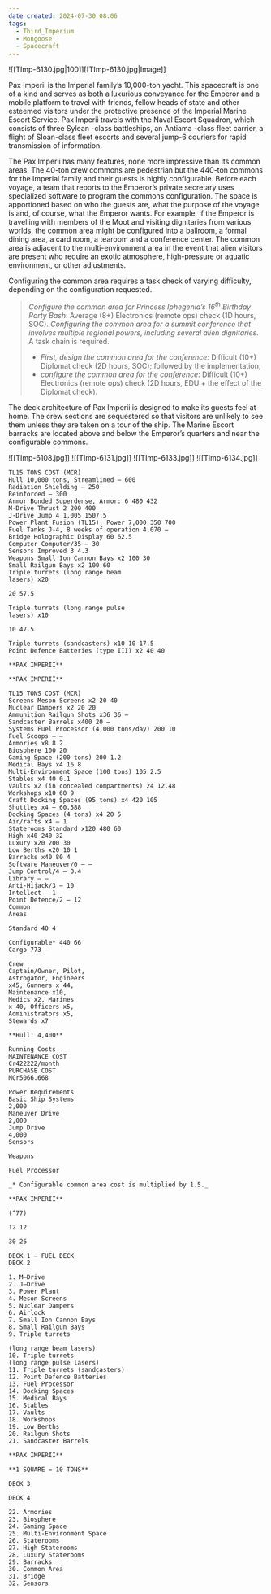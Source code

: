 ```yaml
---
date created: 2024-07-30 08:06
tags:
  - Third_Imperium
  - Mongoose
  - Spacecraft
---
```


![[TImp-6130.jpg|100]][[TImp-6130.jpg|Image]]

Pax Imperii is the Imperial family’s 10,000-ton yacht. This spacecraft is one of a kind and serves as both a luxurious conveyance for the Emperor and a mobile platform to travel with friends, fellow heads of state and other esteemed visitors under the protective presence of the Imperial Marine Escort Service. Pax Imperii travels with the Naval Escort Squadron, which consists of three Sylean -class battleships, an Antiama -class fleet carrier, a flight of Sloan-class fleet escorts and several jump-6 couriers for rapid transmission of information.

The Pax Imperii has many features, none more impressive than its common areas. The 40-ton crew commons are pedestrian but the 440-ton commons for the Imperial family and their guests is highly configurable. Before each voyage, a team that reports to the Emperor’s private secretary uses specialized software to program the commons configuration. The space is apportioned based on who the guests are, what the purpose of the voyage is and, of course, what the Emperor wants. For example, if the Emperor is travelling with members of the Moot and visiting dignitaries from various worlds, the common area might be configured into a ballroom, a formal dining area, a card room, a tearoom and a conference center. The common area is adjacent to the multi-environment area in the event that alien visitors are present who require an exotic atmosphere, high-pressure or aquatic environment, or other adjustments.

Configuring the common area requires a task check of varying difficulty, depending on the configuration requested.

> _Configure the common area for Princess Iphegenia’s 16<sup>th</sup>  Birthday Party Bash_: Average (8+) Electronics (remote ops) check (1D hours, SOC).
> _Configuring the common area for a summit conference that involves multiple regional powers, including several alien dignitaries._ A task chain is required.
>
> - _First, design the common area for the conference:_ Difficult (10+) Diplomat check (2D hours, SOC); followed by the implementation,
> - _configure the common area for the conference_: Difficult (10+) Electronics (remote ops) check (2D hours, EDU + the effect of the Diplomat check).

The deck architecture of Pax Imperii is designed to make its guests feel at home. The crew sections are sequestered so that visitors are unlikely to see them unless they are taken on a tour of the ship. The Marine Escort barracks are located above and below the Emperor’s quarters and near the configurable commons.

![[TImp-6108.jpg]]
![[TImp-6131.jpg]]
![[TImp-6133.jpg]]
![[TImp-6134.jpg]]

```
TL15 TONS COST (MCR)
Hull 10,000 tons, Streamlined — 600
Radiation Shielding — 250
Reinforced — 300
Armor Bonded Superdense, Armor: 6 480 432
M-Drive Thrust 2 200 400
J-Drive Jump 4 1,005 1507.5
Power Plant Fusion (TL15), Power 7,000 350 700
Fuel Tanks J-4, 8 weeks of operation 4,070 —
Bridge Holographic Display 60 62.5
Computer Computer/35 — 30
Sensors Improved 3 4.3
Weapons Small Ion Cannon Bays x2 100 30
Small Railgun Bays x2 100 60
Triple turrets (long range beam
lasers) x20

20 57.5

Triple turrets (long range pulse
lasers) x10

10 47.5

Triple turrets (sandcasters) x10 10 17.5
Point Defence Batteries (type III) x2 40 40

**PAX IMPERII**

**PAX IMPERII**

TL15 TONS COST (MCR)
Screens Meson Screens x2 20 40
Nuclear Dampers x2 20 20
Ammunition Railgun Shots x36 36 —
Sandcaster Barrels x400 20 —
Systems Fuel Processor (4,000 tons/day) 200 10
Fuel Scoops — —
Armories x8 8 2
Biosphere 100 20
Gaming Space (200 tons) 200 1.2
Medical Bays x4 16 8
Multi-Environment Space (100 tons) 105 2.5
Stables x4 40 0.1
Vaults x2 (in concealed compartments) 24 12.48
Workshops x10 60 9
Craft Docking Spaces (95 tons) x4 420 105
Shuttles x4 — 60.588
Docking Spaces (4 tons) x4 20 5
Air/rafts x4 — 1
Staterooms Standard x120 480 60
High x40 240 32
Luxury x20 200 30
Low Berths x20 10 1
Barracks x40 80 4
Software Maneuver/0 — —
Jump Control/4 — 0.4
Library — —
Anti-Hijack/3 — 10
Intellect — 1
Point Defence/2 — 12
Common
Areas

Standard 40 4

Configurable* 440 66
Cargo 773 —

Crew
Captain/Owner, Pilot,
Astrogator, Engineers
x45, Gunners x 44,
Maintenance x10,
Medics x2, Marines
x 40, Officers x5,
Administrators x5,
Stewards x7

**Hull: 4,400**

Running Costs
MAINTENANCE COST
Cr422222/month
PURCHASE COST
MCr5066.668

Power Requirements
Basic Ship Systems
2,000
Maneuver Drive
2,000
Jump Drive
4,000
Sensors

Weapons

Fuel Processor

_* Configurable common area cost is multiplied by 1.5._

**PAX IMPERII**

(^77)

12 12

30 26

DECK 1 – FUEL DECK
DECK 2

1. M–Drive
2. J–Drive
3. Power Plant
4. Meson Screens
5. Nuclear Dampers
6. Airlock
7. Small Ion Cannon Bays
8. Small Railgun Bays
9. Triple turrets

(long range beam lasers)
10. Triple turrets
(long range pulse lasers)
11. Triple turrets (sandcasters)
12. Point Defence Batteries
13. Fuel Processor
14. Docking Spaces
15. Medical Bays
16. Stables
17. Vaults
18. Workshops
19. Low Berths
20. Railgun Shots
21. Sandcaster Barrels

**PAX IMPERII**

**1 SQUARE = 10 TONS**

DECK 3

DECK 4

22. Armories
23. Biosphere
24. Gaming Space
25. Multi-Environment Space
26. Staterooms
27. High Staterooms
28. Luxury Staterooms
29. Barracks
30. Common Area
31. Bridge
32. Sensors

```
